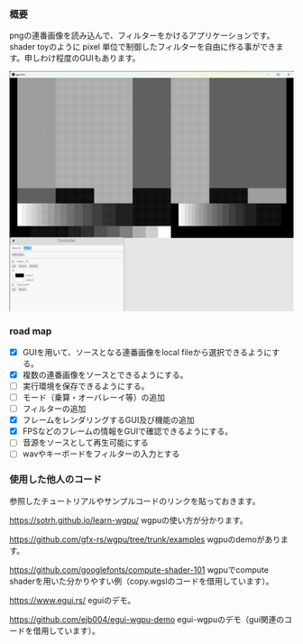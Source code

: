 ### 概要
pngの連番画像を読み込んで、フィルターをかけるアプリケーションです。shader toyのように pixel 単位で制御したフィルターを自由に作る事ができます。申しわけ程度のGUIもあります。

![sample_0001](./assets/screenshots/sample_0002.png)

### road map

- [x] GUIを用いて、ソースとなる連番画像をlocal fileから選択できるようにする。
- [x] 複数の連番画像をソースとできるようにする。
- [ ] 実行環境を保存できるようにする。
- [ ] モード（乗算・オーバレーイ等）の追加
- [ ] フィルターの追加
- [x] フレームをレンダリングするGUI及び機能の追加
- [x] FPSなどのフレームの情報をGUIで確認できるようにする。
- [ ] 音源をソースとして再生可能にする
- [ ] wavやキーボードをフィルターの入力とする

### 使用した他人のコード

参照したチュートリアルやサンプルコードのリンクを貼っておきます。

https://sotrh.github.io/learn-wgpu/ wgpuの使い方が分かります。

https://github.com/gfx-rs/wgpu/tree/trunk/examples wgpuのdemoがあります。

https://github.com/googlefonts/compute-shader-101 wgpuでcompute shaderを用いた分かりやすい例（copy.wgslのコードを借用しています）。

https://www.egui.rs/ eguiのデモ。

https://github.com/ejb004/egui-wgpu-demo egui-wgpuのデモ（gui関連のコードを借用しています）。

